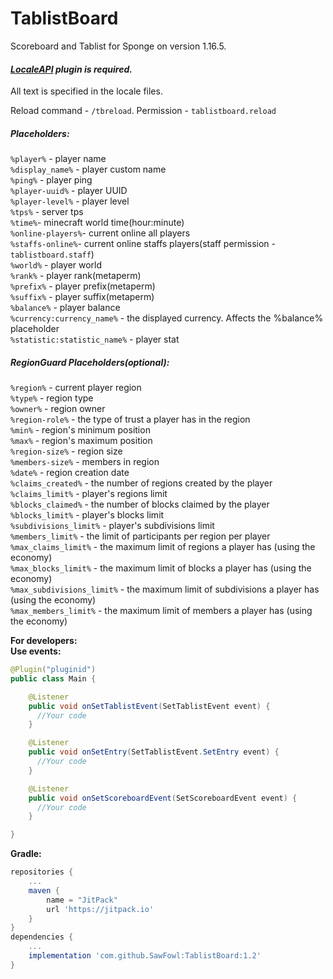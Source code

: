 # TablistBoard
Scoreboard and Tablist for Sponge on version 1.16.5.
####  ***[LocaleAPI](https://ore.spongepowered.org/Semenkovsky_Ivan/LocaleAPI) plugin is required.***
All text is specified in the locale files.

Reload command - `/tbreload`. Permission - `tablistboard.reload`
##### Placeholders:
`%player%` - player name \
`%display_name%` - player custom name \
`%ping%` - player ping \
`%player-uuid%` - player UUID \
`%player-level%` - player level \
`%tps%` - server tps \
`%time%`- minecraft world time(hour:minute) \
`%online-players%`- current online all players \
`%staffs-online%`- current online staffs players(staff permission - `tablistboard.staff`) \
`%world%` - player world \
`%rank%` - player rank(metaperm) \
`%prefix%` - player prefix(metaperm) \
`%suffix%` - player suffix(metaperm) \
`%balance%` - player balance \
`%currency:currency_name%` - the displayed currency. Affects the %balance% placeholder \
`%statistic:statistic_name%` - player stat
##### RegionGuard Placeholders(optional):
`%region%` - current player region \
`%type%` - region type \
`%owner%` - region owner \
`%region-role%` - the type of trust a player has in the region \
`%min%` - region's minimum position \
`%max%` - region's maximum position \
`%region-size%` - region size \
`%members-size%` - members in region \
`%date%` - region creation date \
`%claims_created%` - the number of regions created by the player \
`%claims_limit%` - player's regions limit \
`%blocks_claimed%` - the number of blocks claimed by the player \
`%blocks_limit%` - player's blocks limit \
`%subdivisions_limit%` - player's subdivisions limit \
`%members_limit%` - the limit of participants per region per player \
`%max_claims_limit%` - the maximum limit of regions a player has (using the economy) \
`%max_blocks_limit%` - the maximum limit of blocks a player has (using the economy) \
`%max_subdivisions_limit%` - the maximum limit of subdivisions a player has (using the economy) \
`%max_members_limit%` - the maximum limit of members a player has (using the economy)


**For developers:** \
**Use events:**
```java
@Plugin("pluginid")
public class Main {

    @Listener
    public void onSetTablistEvent(SetTablistEvent event) {
      //Your code
    }

    @Listener
    public void onSetEntry(SetTablistEvent.SetEntry event) {
      //Your code
    }

    @Listener
    public void onSetScoreboardEvent(SetScoreboardEvent event) {
      //Your code
    }

}
```
**Gradle:**
```gradle
repositories {
	...
	maven { 
		name = "JitPack"
		url 'https://jitpack.io' 
	}
}
dependencies {
	...
	implementation 'com.github.SawFowl:TablistBoard:1.2'
}
```

